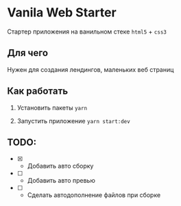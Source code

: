 # Vanila Web Starter

Стартер приложения на ванильном стеке `html5` + `css3`

## Для чего

Нужен для создания лендингов, маленьких веб страниц

## Как работать

1) Установить пакеты `yarn`

2) Запустить приложение `yarn start:dev`

## TODO:

- [x] - Добавить авто сборку

- [ ] - Добавить авто превью

- [ ] - Сделать автодополнение файлов при сборке